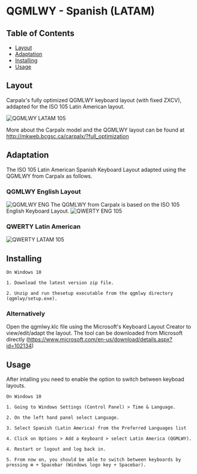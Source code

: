 # QGMLWY - Spanish (LATAM)

## Table of Contents

- [Layout](#layout)
- [Adaptation](#adaptation)
- [Installing](#installing)
- [Usage](#usage)

## Layout

Carpalx's fully optimized QGMLWY keyboard layout (with fixed ZXCV), addapted for the ISO 105 Latin American layout.

![QGMLWY LATAM 105](https://user-images.githubusercontent.com/7512698/121077926-a4ea7d80-c7ae-11eb-9e74-489e63c6b84e.png)

More about the Carpalx model and the QGMLWY layout can be found at http://mkweb.bcgsc.ca/carpalx/?full_optimization

## Adaptation

The ISO 105 Latin American Spanish Keyboard Layout adapted using the QGMLWY from Carpalx as follows.

### QGMLWY English Layout

![QGMLWY ENG](https://user-images.githubusercontent.com/7512698/121083275-9ce20c00-c7b5-11eb-9cc1-6b4581dc5e6e.png)
The QGMLWY from Carpalx is based on the ISO 105 English Keyboard Layout.
![QWERTY ENG 105](https://user-images.githubusercontent.com/7512698/121093148-00bf0180-c7c3-11eb-91ec-0a029b1db46b.png)

### QWERTY Latin American

![QWERTY LATAM 105](https://user-images.githubusercontent.com/7512698/121083500-e4689800-c7b5-11eb-8d82-ca6f851fbaa4.png)

## Installing
    On Windows 10
    
    1. Download the latest version zip file.
    
    2. Unzip and run thesetup executable from the qgmlwy directory (qgmlwy/setup.exe).

### Alternatively

Open the qgmlwy.klc file using the Microsoft's Keyboard Layout Creator to view/edit/adapt the layout. The tool can be downloaded from Microsoft directly (https://www.microsoft.com/en-us/download/details.aspx?id=102134)

## Usage

After intalling you need to enable the option to switch between keyboad layouts.
    
    On Windows 10

    1. Going to Windows Settings (Control Panel) > Time & Language.
    
    2. On the left hand panel select Language.
    
    3. Select Spanish (Latin America) from the Preferred Languages list
    
    4. Click on Options > Add a Keyboard > select Latin America (QGMLWY).
    
    4. Restart or logout and log back in.
    
    5. From now on, you should be able to switch between keyboards by pressing ⊞ + Spacebar (Windows logo key + Spacebar).
